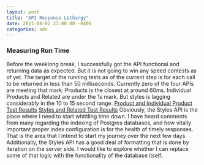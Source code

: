 ```yaml
---
layout: post
title: "API Response Lethargy"
date: 2021-08-02 23:00:00 -0400
categories: sdc
---
```

### Measuring Run Time
Before the weeklong break, I successfully got the API functional and returning data as expected. But it is not going to win any speed contests as of yet. The target of the running tests as of the current step is for each call to be returned in less than 50 milliseconds. Currently zero of the four APIs are meeting that mark. Products is the closest at around 60ms. Individual Products and Related are under the 1s mark. But styles is lagging considerably in the 10 to 15 second range.
[Product and Individual Product Test Results](https://drive.google.com/file/d/1-QNMWZzv7INij5bZyg8iZG0H0epMbifm/view?usp=sharing)
[Styles and Related Test Results](https://drive.google.com/file/d/1YjfargjHwSSyVL3brgQFD0vGTcHmdMmD/view?usp=sharing)
Obviously, the Styles API is the place where I need to start whittling time down. I have heard comments from many regarding the indexing of Postgres databases, and how vitally important proper index configuration is for the health of timely responses. That is the area that I intend to start my journey over the next few days. Additionally, the Styles API has a good deal of formatting that is done by iteration on the server side. I would like to explore whether I can replace some of that logic with the functionality of the database itself.


